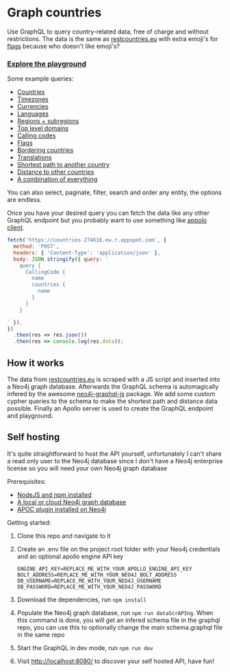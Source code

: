 # Graph countries
Use GraphQL to query country-related data, free of charge and without restrictions. The data is the same as [restcountries.eu](https://restcountries.eu/) with extra emoji's for [flags](https://countries-274616.ew.r.appspot.com/?query=query%20%7B%0A%20%20Flag%20%7B%0A%20%20%20%20emoji%0A%20%20%20%20country%20%7B%0A%20%20%20%20%20%20name%0A%20%20%20%20%7D%0A%20%20%7D%0A%7D%0A) because who doesn't like emoji's?


### [Explore the playground](https://countries-274616.ew.r.appspot.com/?query=query%20%7B%0A%09Country%20%7B%0A%20%20%20%20name%0A%20%20%20%20%23%20check%20the%20docs%20for%20more%20info%0A%20%20%7D%0A%7D%0A)


Some example queries: 

* [Countries](https://countries-274616.ew.r.appspot.com/?query=query%20%7B%0A%20%20Country%20%7B%0A%20%20%20%20name%0A%20%20%20%20nativeName%0A%20%20%20%20alpha2Code%0A%20%20%20%20alpha3Code%0A%20%20%20%20area%0A%20%20%20%20population%0A%20%20%20%20populationDensity%0A%20%20%20%20cAPItal%0A%20%20%20%20demonym%0A%20%20%20%20gini%0A%20%20%20%20location%20%7B%0A%20%20%20%20%20%20latitude%0A%20%20%20%20%20%20longitude%0A%20%20%20%20%7D%0A%20%20%20%20numericCode%0A%20%20%20%20subregion%20%7B%0A%20%20%20%20%20%20name%0A%20%20%20%20%20%20region%20%7B%0A%20%20%20%20%20%20%20%20name%0A%20%20%20%20%20%20%7D%0A%20%20%20%20%7D%0A%20%20%20%20officialLanguages%20%7B%0A%20%20%20%20%20%20iso639_1%0A%20%20%20%20%20%20iso639_2%0A%20%20%20%20%20%20name%0A%20%20%20%20%20%20nativeName%0A%20%20%20%20%7D%0A%20%20%20%20currencies%20%7B%0A%20%20%20%20%20%20name%0A%20%20%20%20%20%20symbol%0A%20%20%20%20%7D%0A%20%20%20%20regionalBlocs%20%7B%0A%20%20%20%20%20%20name%0A%20%20%20%20%20%20acronym%0A%20%20%20%20%20%20otherAcronyms%20%7B%0A%20%20%20%20%20%20%20%20name%0A%20%20%20%20%20%20%7D%0A%20%20%20%20%20%20otherNames%20%7B%0A%20%20%20%20%20%20%20%20name%0A%20%20%20%20%20%20%7D%0A%20%20%20%20%7D%0A%20%20%20%20flag%20%7B%0A%20%20%20%20%20%20emoji%0A%20%20%20%20%20%20emojiUnicode%0A%20%20%20%20%20%20svgFile%0A%20%20%20%20%7D%0A%20%20%20%20topLevelDomains%20%7B%0A%20%20%20%20%20%20name%0A%20%20%20%20%7D%0A%20%20%20%20callingCodes%20%7B%0A%20%20%20%20%20%20name%0A%20%20%20%20%7D%0A%20%20%20%20alternativeSpellings%20%7B%0A%20%20%20%20%20%20name%0A%20%20%20%20%7D%0A%20%20%7D%0A%7D%0A)
* [Timezones](https://countries-274616.ew.r.appspot.com/?query=query%20%7B%0A%20%20Timezone%28orderBy%3A%20name_asc%29%20%7B%0A%20%20%20%20name%0A%20%20%20%20countries%20%7B%0A%20%20%20%20%20%20name%0A%20%20%20%20%7D%0A%20%20%7D%0A%7D%0A)
* [Currencies](https://countries-274616.ew.r.appspot.com/?query=query%20%7B%0A%20%20Currency%20%7B%0A%20%20%20%20name%0A%20%20%20%20code%0A%20%20%20%20symbol%0A%20%20%20%20countries%20%7B%0A%20%20%20%20%20%20name%0A%20%20%20%20%7D%0A%20%20%7D%0A%7D%0A)
* [Languages](https://countries-274616.ew.r.appspot.com/?query=query%20%7B%0A%09Language%20%7B%0A%20%20%20%20iso639_1%0A%20%20%20%20iso639_2%0A%20%20%20%20name%0A%20%20%20%20nativeName%0A%20%20%20%20countries%20%7B%0A%20%20%20%20%20%20name%0A%20%20%20%20%7D%0A%20%20%7D%0A%7D%0A)
* [Regions + subregions](https://countries-274616.ew.r.appspot.com/?query=query%20%7B%0A%09Region%20%7B%0A%20%20%20%20subregions%20%7B%0A%20%20%20%20%20%20name%0A%20%20%20%20%20%20countries%20%7B%0A%20%20%20%20%20%20%20%20name%0A%20%20%20%20%20%20%7D%0A%20%20%20%20%7D%0A%20%20%7D%0A%7D%0A)
* [Top level domains](https://countries-274616.ew.r.appspot.com/?query=query%20%7B%0A%09TopLevelDomain%20%7B%0A%20%20%20%20name%0A%20%20%20%20countries%20%7B%0A%20%20%20%20%20%20name%0A%20%20%20%20%7D%0A%20%20%7D%0A%7D%0A)
* [Calling codes](https://countries-274616.ew.r.appspot.com/?query=query%20%7B%0A%09CallingCode%20%7B%0A%20%20%20%20name%0A%20%20%20%20countries%20%7B%0A%20%20%20%20%20%20name%0A%20%20%20%20%7D%0A%20%20%7D%0A%7D%0A)
* [Flags](https://countries-274616.ew.r.appspot.com/?query=query%20%7B%0A%20%20Flag%20%7B%0A%20%20%20%20emoji%0A%20%20%20%20svgFile%0A%20%20%20%20emojiUnicode%0A%20%20%20%20country%20%7B%0A%20%20%20%20%20%20name%0A%20%20%20%20%7D%0A%20%20%7D%0A%7D%0A)
* [Bordering countries](https://countries-274616.ew.r.appspot.com/?query=query%20%7B%0A%09Country%20%7B%0A%20%20%20%20name%0A%20%20%20%20borders%20%7B%0A%20%20%20%20%20%20name%0A%20%20%20%20%7D%0A%20%20%7D%0A%7D%0A)
* [Translations](https://countries-274616.ew.r.appspot.com/?query=query%20%7B%0A%09Country%20%7B%0A%20%20%20%20name%0A%20%20%20%20nameTranslations%28filter%3A%20%7B%20languageCode_in%3A%20%5B%22fr%22%2C%20%22nl%22%5D%7D%29%20%7B%0A%20%20%20%20%20%20value%0A%20%20%20%20%20%20languageCode%0A%20%20%20%20%7D%0A%20%20%7D%0A%7D%0A)
* [Shortest path to another country](https://countries-274616.ew.r.appspot.com/?query=query%20%7B%0A%09Country%20%7B%0A%20%20%20%20name%0A%20%20%20%20shortestPathToOtherCountry%28otherCountryAlpha2Code%3A%20%22RU%22%29%20%7B%0A%09%09%09name%0A%20%20%20%20%7D%0A%20%20%7D%0A%7D%0A)
* [Distance to other countries](https://countries-274616.ew.r.appspot.com/?query=query%20%7B%0A%09Country%20%7B%0A%20%20%20%20name%0A%20%20%20%20distanceToOtherCountries%28first%3A%205%29%20%7B%0A%20%20%20%20%20%20distanceInKm%0A%20%20%20%20%20%20countryName%0A%20%20%20%20%7D%0A%20%20%7D%0A%7D%0A)
* [A combination of everything](https://countries-274616.ew.r.appspot.com/?query=query%20%7B%0A%09Country%28alpha2Code%3A%20%22BE%22%29%20%7B%0A%20%20%20%20name%0A%20%20%20%20nativeName%0A%20%20%20%20alpha2Code%0A%20%20%20%20alpha3Code%0A%20%20%20%20area%0A%20%20%20%20population%0A%20%20%20%20populationDensity%0A%20%20%20%20convertedArea%28areaUnit%3A%20SQUARE_MILES%29%20%7B%0A%20%20%20%20%20%20value%0A%20%20%20%20%20%20unit%0A%20%20%20%20%20%20populationDensity%0A%20%20%20%20%7D%0A%20%20%20%20cAPItal%0A%20%20%20%20demonym%0A%20%20%20%20gini%0A%20%20%20%20location%20%7B%0A%20%20%20%20%20%20latitude%0A%20%20%20%20%20%20longitude%0A%20%20%20%20%7D%0A%20%20%20%20numericCode%0A%20%20%20%20subregion%20%7B%0A%20%20%20%20%20%20name%0A%20%20%20%20%20%20region%20%7B%0A%20%20%20%20%20%20%20%20name%0A%20%20%20%20%20%20%7D%0A%20%20%20%20%7D%0A%20%20%20%20officialLanguages%20%7B%0A%20%20%20%20%20%20iso639_1%0A%20%20%20%20%20%20iso639_2%0A%20%20%20%20%20%20name%0A%20%20%20%20%20%20nativeName%0A%20%20%20%20%7D%0A%20%20%20%20currencies%20%7B%0A%20%20%20%20%20%20name%0A%20%20%20%20%20%20symbol%0A%20%20%20%20%7D%0A%20%20%20%20regionalBlocs%20%7B%0A%20%20%20%20%20%20name%0A%20%20%20%20%20%20acronym%0A%20%20%20%20%20%20otherAcronyms%20%7B%0A%20%20%20%20%20%20%20%20name%0A%20%20%20%20%20%20%7D%0A%20%20%20%20%20%20otherNames%20%7B%0A%20%20%20%20%20%20%20%20name%0A%20%20%20%20%20%20%7D%0A%20%20%20%20%7D%0A%20%20%20%20flag%20%7B%0A%20%20%20%20%20%20emoji%0A%20%20%20%20%20%20emojiUnicode%0A%20%20%20%20%20%20svgFile%0A%20%20%20%20%7D%0A%20%20%20%20borders%20%7B%0A%20%20%20%20%20%20name%0A%20%20%20%20%7D%0A%20%20%20%20distanceToOtherCountries%28first%3A%205%29%20%7B%0A%20%20%20%20%20%20distanceInKm%0A%20%20%20%20%20%20countryName%0A%20%20%20%20%7D%0A%20%20%20%20shortestPathToOtherCountry%28otherCountryAlpha2Code%3A%20%22MN%22%29%20%7B%0A%20%20%20%20%20%20name%0A%20%20%20%20%7D%0A%20%20%20%20topLevelDomains%20%7B%0A%20%20%20%20%20%20name%0A%20%20%20%20%7D%0A%20%20%20%20callingCodes%20%7B%0A%20%20%20%20%20%20name%0A%20%20%20%20%7D%0A%20%20%20%20alternativeSpellings%20%7B%0A%20%20%20%20%20%20name%0A%20%20%20%20%7D%0A%20%20%20%20timezones%20%7B%0A%20%20%20%20%20%20name%0A%20%20%20%20%7D%0A%20%20%20%20nameTranslations%20%7B%0A%20%20%20%20%20%20languageCode%0A%20%20%20%20%20%20value%0A%20%20%20%20%7D%0A%20%20%7D%0A%7D%0A)

You can also select, paginate, filter, search and order any entity, the options are endless.

Once you have your desired query you can fetch the data like any other GraphQL endpoint but you probably want to use something like [appolo client](https://www.apollographql.com/docs/).

```javascript
fetch('https://countries-274616.ew.r.appspot.com', {
  method: 'POST',
  headers: { 'Content-Type': 'application/json' },
  body: JSON.stringify({ query: `
    query {
      CallingCode {
        name
        countries {
          name
        }
      }
    }

` }),
})
  .then(res => res.json())
  .then(res => console.log(res.data));
```

## How it works

The data from [restcountries.eu](https://restcountries.eu/) is scraped with a JS script and inserted into a Neo4j graph database. Afterwards the GraphQL schema is automagically infered by the awesome [neo4j-graphql-js](https://github.com/neo4j-graphql/neo4j-graphql-js) package. We add some custom cypher queries to the schema to make the shortest path and distance data possible. Finally an Apollo server is used to create the GraphQL endpoint and playground.

## Self hosting

It's quite straightforward to host the API yourself, unfortunately I can't share a read only user to the Neo4j database since I don't have a Neo4j enterprise license so you will need your own Neo4j graph database

Prerequisites:

* [NodeJS and npm installed](https://nodejs.org/en/download/)
* [A local or cloud Neo4j graph database](https://neo4j.com/download/)
* [APOC plugin installed on Neo4j](https://neo4j.com/developer/neo4j-apoc/)

Getting started:

1. Clone this repo and navigate to it
2. Create an .env file on the project root folder with your Neo4j credentials and an optional apollo engine API key

	```
	ENGINE_API_KEY=REPLACE_ME_WITH_YOUR_APOLLO_ENGINE_API_KEY
	BOLT_ADDRESS=REPLACE_ME_WITH_YOUR_NEO4J_BOLT_ADDRESS
	DB_USERNAME=REPLACE_ME_WITH_YOUR_NEO4J_USERNAME
	DB_PASSWORD=REPLACE_ME_WITH_YOUR_NEO4J_PASSWORD
	``` 
3. Download the dependencies, run `npm install`
4. Populate the Neo4j graph database, run `npm run dataScrAPIng`. When this command is done, you will get an infered schema file in the graphql repo, you can use this to optionally change the main schema.graphql file in the same repo
5. Start the GraphQL in dev mode, run `npm run dev`
6. Visit [http://localhost:8080/](http://localhost:8080/) to discover your self hosted API, have fun!